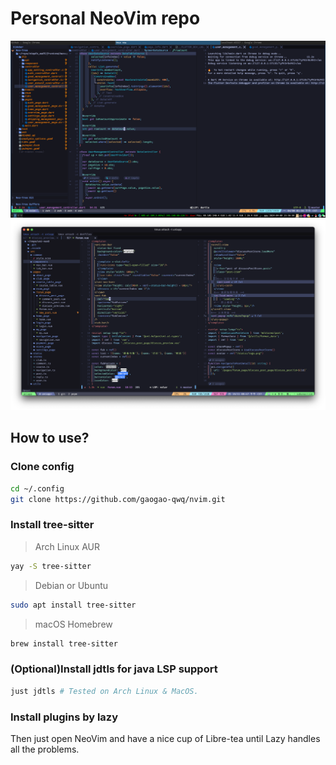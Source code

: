 # Personal NeoVim repo

<img alt="screenshot_linux" src="./screenshots/screenshot_linux.png"/>
<img alt="screenshot_macos" src="./screenshots/screenshot_macos.png"/>

## How to use?

### Clone config

```bash
cd ~/.config
git clone https://github.com/gaogao-qwq/nvim.git
```

### Install tree-sitter

> Arch Linux AUR

```bash
yay -S tree-sitter
```

> Debian or Ubuntu

```bash
sudo apt install tree-sitter
```

> macOS Homebrew

```bash
brew install tree-sitter
```

### (Optional)Install jdtls for java LSP support

```bash
just jdtls # Tested on Arch Linux & MacOS.
```

### Install plugins by lazy

Then just open NeoVim and have a nice cup of Libre-tea until Lazy handles
all the problems.
